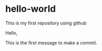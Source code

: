 # hello-world
This is my first repository using github

Hello,

This is the first message to make a commit.
